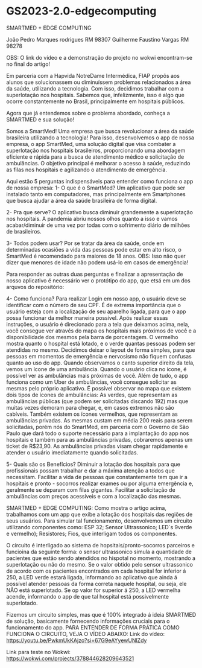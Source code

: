 # GS2023-2.0-edgecomputing
SMARTMED + EDGE COMPUTING

João Pedro Marques rodrigues RM 98307
Guilherme Faustino Vargas RM 98278

 OBS: O link do vídeo e a demonstração do projeto no wokwi encontram-se no final do artigo!
 
Em parceria com a Hapvida NotreDame Intermédica, FIAP propôs aos alunos que solucionassem ou diminuíssem problemas relacionados a área da saúde, utilizando a tecnologia.
Com isso, decidimos trabalhar com a superlotação nos hospitais. Sabemos que, infelizmente, isso é algo que ocorre constantemente no Brasil, principalmente em hospitais públicos.

Agora que já entendemos sobre o problema abordado, conheça a SMARTMED e sua solução!


Somos a SmartMed! Uma empresa que busca revolucionar a área da saúde brasileira utilizando a tecnologia! Para isso, desenvolvemos o app de nossa empresa, o app SmartMed, uma solução digital que visa combater a superlotação nos hospitais brasileiros, proporcionando uma abordagem eficiente e rápida para a busca de atendimento médico e solicitação de ambulâncias. O objetivo principal é melhorar o acesso à saúde, reduzindo as filas nos hospitais e agilizando o atendimento de emergência.

Aqui estão 5 perguntas indispensáveis para entender como funciona o app de nossa empresa:
1-	O que é o SmartMed?
 Um aplicativo que pode ser instalado tanto em computadores, mas principalmente em Smartphones que busca ajudar a área da saúde brasileira de forma digital.
 
2-	Pra que serve?
O aplicativo busca diminuir grandemente a superlotação nos hospitais.
A pandemia abriu nossos olhos quanto a isso e vamos acabar/diminuir de uma vez por todas com o sofrimento diário de milhões de brasileiros.

3-	Todos podem usar?
Por se tratar da área da saúde, onde em determinadas ocasiões a vida das pessoas pode estar em alto risco, o SmartMed é recomendado para maiores de 18 anos.
OBS: Isso não quer dizer que menores de idade não podem usá-lo em casos de emergência!

Para responder as outras duas perguntas e finalizar a apresentação de nosso aplicativo é necessário ver o protótipo do app, que etsá em um dos arquvos do repositório:
 
4-	Como funciona?
Para realizar Login em nosso app, o usuário deve se identificar com o número de seu CPF. É de extrema importância que o usuário esteja com a localização de seu aparelho ligada, para que o app possa funcionar da melhor maneira possível. Após realizar essas instruções, o usuário é direcionado para a tela que deixamos acima, nela, você consegue ver através do mapa os hospitais mais próximos de você e a disponibilidade dos mesmos pela barra de porcentagem. O vermelho mostra quanto o hospital está lotado, e o verde quantas pessoas podem ser atendidas no mesmo.
Decidimos deixar o layout de forma simples, para que pessoas em momentos de emergência e nervosismo não fiquem confusas quanto ao uso do app.
  Quando observamos o canto superior direito da tela, vemos um ícone de uma ambulância. Quando o usuário clica no ícone, é possível ver as ambulâncias mais próximas de você.
Além de tudo, o app funciona como um Uber de ambulâncias, você consegue solicitar as mesmas pelo próprio aplicativo.
É possível observar no mapa que existem dois tipos de ícones de ambulâncias: As verdes, que representam as ambulâncias públicas (que podem ser solicitadas discando 192) mas que muitas vezes demoram para chegar, e, em casos extremos não são cabíveis.
Também existem os ícones vermelhos, que representam as ambulâncias privadas. As mesmas custam em média 200 reais para serem solicitadas, porém nós do SmartMed, em parceria com o Governo de São Paulo que dará todo o suporte necessário para a implantação do app nos hospitais e também para as ambulâncias privadas, cobraremos apenas um ticket de R$23,90. As ambulâncias privadas visam chegar rapidamente e atender o usuário imediatamente quando solicitadas.

5-	Quais são os Benefícios?
Diminuir a lotação dos hospitais para que profissionais possam trabalhar e dar a máxima atenção a todos que necessitam.
Facilitar a vida de pessoas que constantemente tem que ir a hospitais e pronto - socorros realizar exames ou por alguma emergência e, geralmente se deparam com filas gigantes.
Facilitar a solicitação de ambulâncias com preços acessíveis e com a localização das mesmas.

SMARTMED + EDGE COMPUTING:
Como mostra o artigo acima, trabalhamos com um app que exibe a lotação dos hospitais das regiões de seus usuários.
Para simular tal funcionamento, desenvolvemos um circuito utilizando componentes como:
ESP 32;
Sensor Ultrassonico;
LED´s 9verde e vermelho);
Resistores;
Fios, que interligam todos os componentes.

O circuito é interligado ao sistema de hopsitais/pronto-socorros parceiros e funcioina da seguinte forma:
o sensor ultrassonico simula a quantidade de pacientes que estão sendo atendidos no hispotal no momento, mostrando a superlotação ou não do mesmo.
Se o valor obtido pelo sensor ultrassonico de acordo com os pacientes encontrados em cada hospital for inferior á 250, a LED verde estará ligada, informando ao aplicativo que ainda á possível atender pessoas da forma correta naquele hospital, ou seja, ele NÃO está superlotado.
Se op valor for superior á 250, a LED vermelha acende, informando o app de que tal hospital está possivelmente superlotado.

Fizemos um circuito simples, mas que é 100% integrado á ideia SMARTMED de solução, basicamente fornecendo informações cruciais para o funcionamento do app. PARA ENTENDER DE FORMA PRÁTICA COMO FUNCIONA O CIRCUITO, VEJA O VÍDEO ABAIXO:
Link do vídeo: https://youtu.be/PwkmUkKAjzo?si=67G9eAYyewUNlZdy


Link para teste no Wokwi:
 https://wokwi.com/projects/378844628209643521
